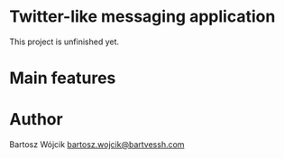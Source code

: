 # Twitter-like messaging application

This project is unfinished yet.

# Main features


# Author
Bartosz Wójcik
bartosz.wojcik@bartvessh.com
